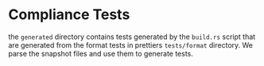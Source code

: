 # Compliance Tests

the `generated` directory contains tests generated by the `build.rs` script that are generated from the format tests in prettiers `tests/format` directory. We parse the snapshot files and use them to generate tests.
